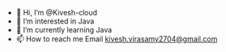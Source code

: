 - 👋 Hi, I’m @Kivesh-cloud
- 👀 I’m interested in Java
- 🌱 I’m currently learning Java
- 📫 How to reach me Email kivesh.virasamy2704@gmail.com

<!---
Kivesh-cloud/Kivesh-cloud is a ✨ special ✨ repository because its `README.md` (this file) appears on your GitHub profile.
You can click the Preview link to take a look at your changes.
--->
